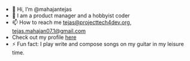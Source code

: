 - 👋 Hi, I’m @mahajantejas
- 👀 I am a product manager and a hobbyist coder
- 📫 How to reach me tejas@projecttech4dev.org, tejas.mahajan07.1@gmail.com
- Check out my profile [here](https://tejas-mahajan-portfolio.netlify.app/)
- ⚡ Fun fact: I play write and compose songs on my guitar in my leisure time.

<!---
mahajantejas/mahajantejas is a ✨ special ✨ repository because its `README.md` (this file) appears on your GitHub profile.
You can click the Preview link to take a look at your changes.
--->
